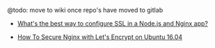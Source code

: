@todo: move to wiki once repo's have moved to gitlab

- [What's the best way to configure SSL in a Node.js and Nginx app?](https://hashnode.com/post/whats-the-best-way-to-configure-ssl-in-a-nodejs-and-nginx-app-ciibz8ee000jlj3xtlq1nqtgk)


- [How To Secure Nginx with Let's Encrypt on Ubuntu 16.04](https://www.digitalocean.com/community/tutorials/how-to-secure-nginx-with-let-s-encrypt-on-ubuntu-16-04)